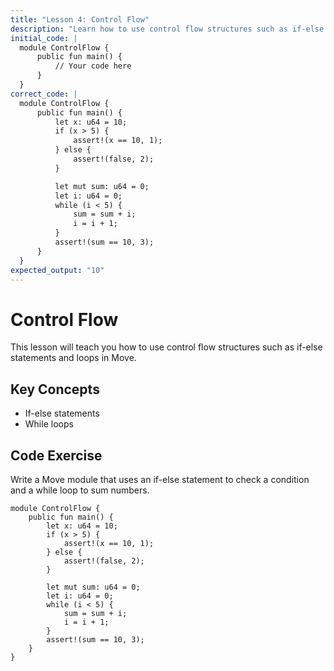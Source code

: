 ```yaml
---
title: "Lesson 4: Control Flow"
description: "Learn how to use control flow structures such as if-else and loops in Move."
initial_code: |
  module ControlFlow {
      public fun main() {
          // Your code here
      }
  }
correct_code: |
  module ControlFlow {
      public fun main() {
          let x: u64 = 10;
          if (x > 5) {
              assert!(x == 10, 1);
          } else {
              assert!(false, 2);
          }

          let mut sum: u64 = 0;
          let i: u64 = 0;
          while (i < 5) {
              sum = sum + i;
              i = i + 1;
          }
          assert!(sum == 10, 3);
      }
  }
expected_output: "10"
---
```


# Control Flow

This lesson will teach you how to use control flow structures such as if-else statements and loops in Move.

## Key Concepts

- If-else statements
- While loops

## Code Exercise

Write a Move module that uses an if-else statement to check a condition and a while loop to sum numbers.

```move
module ControlFlow {
    public fun main() {
        let x: u64 = 10;
        if (x > 5) {
            assert!(x == 10, 1);
        } else {
            assert!(false, 2);
        }

        let mut sum: u64 = 0;
        let i: u64 = 0;
        while (i < 5) {
            sum = sum + i;
            i = i + 1;
        }
        assert!(sum == 10, 3);
    }
}
```